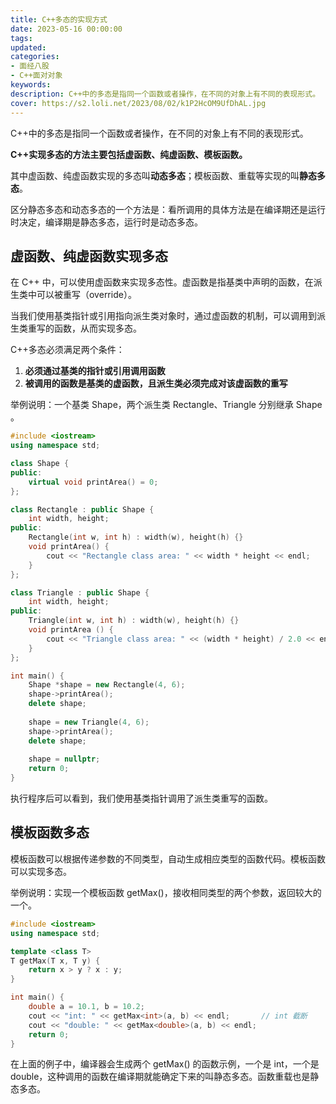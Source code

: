 ```yaml
---
title: C++多态的实现方式
date: 2023-05-16 00:00:00
tags:
updated:
categories:
- 面经八股
- C++面对对象
keywords:
description: C++中的多态是指同一个函数或者操作，在不同的对象上有不同的表现形式。
cover: https://s2.loli.net/2023/08/02/k1P2HcOM9UfDhAL.jpg
---
```


C++中的多态是指同一个函数或者操作，在不同的对象上有不同的表现形式。

**C++实现多态的方法主要包括虚函数、纯虚函数、模板函数。**

其中虚函数、纯虚函数实现的多态叫**动态多态**；模板函数、重载等实现的叫**静态多态**。

区分静态多态和动态多态的一个方法是：看所调用的具体方法是在编译期还是运行时决定，编译期是静态多态，运行时是动态多态。


## 虚函数、纯虚函数实现多态

在 C++ 中，可以使用虚函数来实现多态性。虚函数是指基类中声明的函数，在派生类中可以被重写（override）。

当我们使用基类指针或引用指向派生类对象时，通过虚函数的机制，可以调用到派生类重写的函数，从而实现多态。

C++多态必须满足两个条件：
1. **必须通过基类的指针或引用调用函数**
2. **被调用的函数是基类的虚函数，且派生类必须完成对该虚函数的重写**

举例说明：一个基类 Shape，两个派生类 Rectangle、Triangle 分别继承 Shape 。

``` C++
#include <iostream>
using namespace std;

class Shape {
public:
	virtual void printArea() = 0;
};

class Rectangle : public Shape {
	int width, height;
public:
	Rectangle(int w, int h) : width(w), height(h) {}
	void printArea() {
		cout << "Rectangle class area: " << width * height << endl;
	}
};

class Triangle : public Shape {
	int width, height;
public:
	Triangle(int w, int h) : width(w), height(h) {}
	void printArea () {
		cout << "Triangle class area: " << (width * height) / 2.0 << endl;
	}
};

int main() {
	Shape *shape = new Rectangle(4, 6);
	shape->printArea();
	delete shape;
	
	shape = new Triangle(4, 6);
	shape->printArea();
	delete shape;
	
	shape = nullptr;
	return 0;
}
```
执行程序后可以看到，我们使用基类指针调用了派生类重写的函数。


## 模板函数多态

模板函数可以根据传递参数的不同类型，自动生成相应类型的函数代码。模板函数可以实现多态。

举例说明：实现一个模板函数 getMax()，接收相同类型的两个参数，返回较大的一个。

``` C++
#include <iostream>
using namespace std;

template <class T>
T getMax(T x, T y) {
	return x > y ? x : y;
}

int main() {
	double a = 10.1, b = 10.2;
	cout << "int: " << getMax<int>(a, b) << endl;		// int 截断 
	cout << "double: " << getMax<double>(a, b) << endl;
	return 0;
}
```

在上面的例子中，编译器会生成两个 getMax() 的函数示例，一个是 int，一个是 double，这种调用的函数在编译期就能确定下来的叫静态多态。函数重载也是静态多态。